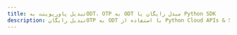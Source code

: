 ---title: تبدیل پاورپوینت بهODT، OTP به ODT مبدل رایگان یا Python SDKdescription: تبدیل رایگانOTP به ODT با استفاده از Python Cloud APIs & SDK. همچنین اسناد Microsoft PowerPoint را در Cloud ایجاد، ویرایش و رندر کنید.---